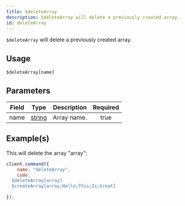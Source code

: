 ```yaml
---
title: $deleteArray
description: $deleteArray will delete a previously created array.
id: deleteArray
---
```


`$deleteArray` will delete a previously created array.

## Usage

```aoi
$deleteArray[name]
```

## Parameters

| Field | Type                                                                                              | Description | Required |
| ----- | ------------------------------------------------------------------------------------------------- | ----------- | :------: |
| name  | [string](https://developer.mozilla.org/en-US/docs/Web/JavaScript/Reference/Global_Objects/String) | Array name. |   true   |

## Example(s)

This will delete the array "array":

```javascript
client.command({
    name: "deleteArray",
    code: `
  $deleteArray[array]
  $createArray[array;Hello;This;Is;Great]
  `
});
```
